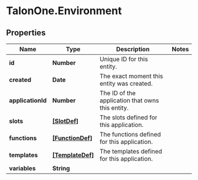 # TalonOne.Environment

## Properties
Name | Type | Description | Notes
------------ | ------------- | ------------- | -------------
**id** | **Number** | Unique ID for this entity. | 
**created** | **Date** | The exact moment this entity was created. | 
**applicationId** | **Number** | The ID of the application that owns this entity. | 
**slots** | [**[SlotDef]**](SlotDef.md) | The slots defined for this application. | 
**functions** | [**[FunctionDef]**](FunctionDef.md) | The functions defined for this application. | 
**templates** | [**[TemplateDef]**](TemplateDef.md) | The templates defined for this application. | 
**variables** | **String** |  | 


